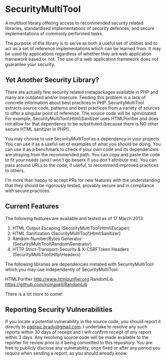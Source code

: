 SecurityMultiTool
=================

A multitool library offering access to recommended security related libraries, standardised implementations of security defences, and secure implementations of commonly performed tasks.

The purpose of the library is to serve as both a useful set of utilities and to act as a set of reference implementations which can be learned from. It may be used by applications regardless of whether they are web application framework based or not. The use of a web application framework does not guarantee your security.

Yet Another Security Library?
-----------------------------

There are actually few security related metapackages available in PHP and many are outdated and/or insecure. Feeding this problem is a lack of concrete information about best practices in PHP. SecurityMultiTool extracts source code, patterns and best practices from a variety of sources to offer a singular point of reference. The source code will be opinionated. For example, SecurityMultiTool\Html\Sanitizer uses HTMLPurifier and does not allow for that dependency to be substituted (because there is NO other secure HTML sanitizer in PHP!).

You may choose to use SecurityMultiTool as a dependency in your projects. You can use it as a useful set of examples of what you should be doing. You can use it as a benchmark to check if your own code and its dependencies are straying from the recommended path. You can copy and paste the code to fit your needs (and I won't go beserk if you don't attribute me). You can pass around URLs to the code, if useful, to recommend improved practices to others.

I'm more than happy to accept PRs for new features with the understanding that they should be rigorously tested, provably secure and in compliance with secure practices.

Current Features
----------------

The following features are available and tested as of 17 March 2013:

1. HTML Output Escaping (SecurityMultiTool\Html\Escaper)
2. HTML Sanitization (SecurityMultiTool\Html\Sanitizer)
3. Random Number/Bytes Generator (SecurityMultiTool\Random\Generator)
4. HTTP Strict-Transport-Security & X-CSRFToken Headers (SecurityMultiTool\Http\Headers)

The following libraries are dependencies installed with SecurityMultiTool which you may use independently of SecurityMultiTool:

HTMLPurifier http://www.htmlpurifier.org
RandomLib https://github.com/ircmaxell/RandomLib

There is a lot more to come! 

Reporting Security Vulnerabilities
----------------------------------

If you locate a potential vulnerability in the source code, you should report it directly to padraic.brady@gmail.com. I undertake to resolve any such reports within 30 days of receipt and I will confirm receipt of any report within 3 days. Any resolving source code will be made available to the reporter for review prior to it being committed to this repository. You are free to publicly disclose any vulnerability, once fixed or after any period you require when sending a report, as you should already know.